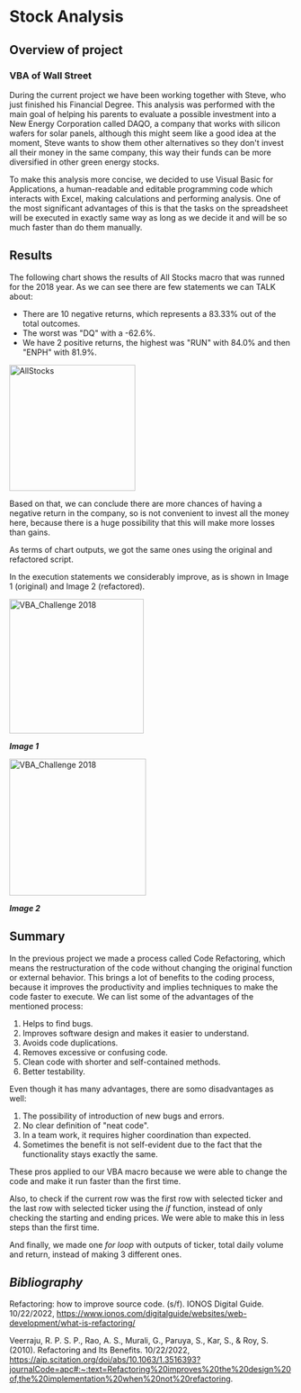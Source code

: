 # Stock Analysis


## Overview of project

### VBA of Wall Street

During the current project we have been working together with Steve, who just finished his Financial Degree. This analysis was performed with the main goal of helping his parents to evaluate a possible investment into a New Energy Corporation called DAQO, a company that works with silicon wafers for solar panels, although this might seem like a good idea at the moment, Steve wants to show them other alternatives so they don't invest all their money in the same company, this way their funds can be more diversified in other green energy stocks. 

To make this analysis more concise, we decided to use Visual Basic for Applications, a human-readable and editable programming code which interacts with Excel, making calculations and performing analysis. One of the most significant advantages of this is that the tasks on the spreadsheet will be executed in exactly same way as long as we decide it and will be so much faster than do them manually. 



## Results 

The following chart shows the results of All Stocks macro that was runned for the 2018 year. As we can see there are few statements we can TALK about:
- There are 10 negative returns, which represents a 83.33% out of the total outcomes.
- The worst was "DQ" with a -62.6%.
- We have 2 positive returns, the highest was "RUN" with 84.0% and then "ENPH" with 81.9%.

<img width="224" alt="AllStocks" src="https://user-images.githubusercontent.com/113856917/195257691-d513da59-a54d-464b-a600-6609fb7ca30a.png">

Based on that, we can conclude there are more chances of having a negative return in the company, so is not convenient to invest all the money here, because there is a huge possibility that this will make more losses than gains. 

As terms of chart outputs, we got the same ones using the original and refactored script. 

In the execution statements we considerably improve, as is shown in Image 1 (original) and Image 2 (refactored). 

<img width="239" alt="VBA_Challenge 2018  " src="https://user-images.githubusercontent.com/113856917/195260869-a2cb38bc-b49a-455c-b961-3ac20e548058.png">

***Image 1***

<img width="243" alt="VBA_Challenge 2018  " src="https://user-images.githubusercontent.com/113856917/195260936-6442307b-25c7-49c7-b622-5dcea5c8a6dc.png">

***Image 2***



## Summary

In the previous project we made a process called Code Refactoring, which means the restructuration of the code without changing the original function or external behavior. This brings a lot of benefits to the coding process, because it improves the productivity and implies techniques to make the code faster to execute. We can list some of the advantages of the mentioned process:
1. Helps to find bugs.
2. Improves software design and makes it easier to understand. 
3. Avoids code duplications.
4. Removes excessive or confusing code. 
5. Clean code with shorter and self-contained methods. 
6. Better testability. 

Even though it has many advantages, there are somo disadvantages as well: 
1. The possibility of introduction of new bugs and errors. 
2. No clear definition of "neat code".
3. In a team work, it requires higher coordination than expected.
4. Sometimes the benefit is not self-evident due to the fact that the functionality stays exactly the same. 

These pros applied to our VBA macro because we were able to change the code and make it run faster than the first time. 

Also, to check if the current row was the first row with selected ticker and the last row with selected ticker using the *if* function, instead of only checking the starting and ending prices. We were able to make this in less steps than the first time. 

And finally, we made one *for loop* with outputs of ticker, total daily volume and return, instead of making 3 different ones. 

## ***Bibliography***

Refactoring: how to improve source code. (s/f). IONOS Digital Guide. 10/22/2022, https://www.ionos.com/digitalguide/websites/web-development/what-is-refactoring/

Veerraju, R. P. S. P., Rao, A. S., Murali, G., Paruya, S., Kar, S., & Roy, S. (2010). Refactoring and Its Benefits. 10/22/2022, https://aip.scitation.org/doi/abs/10.1063/1.3516393?journalCode=apc#:~:text=Refactoring%20improves%20the%20design%20of,the%20implementation%20when%20not%20refactoring.

